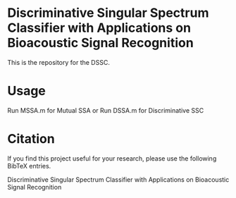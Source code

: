 # Discriminative Singular Spectrum Classifier with Applications on Bioacoustic Signal Recognition

This is the repository for the DSSC.

# Usage

Run MSSA.m for Mutual SSA or
Run DSSA.m for Discriminative SSC

# Citation

If you find this project useful for your research, please use the following BibTeX entries.

Discriminative Singular Spectrum Classifier with Applications on Bioacoustic Signal Recognition

